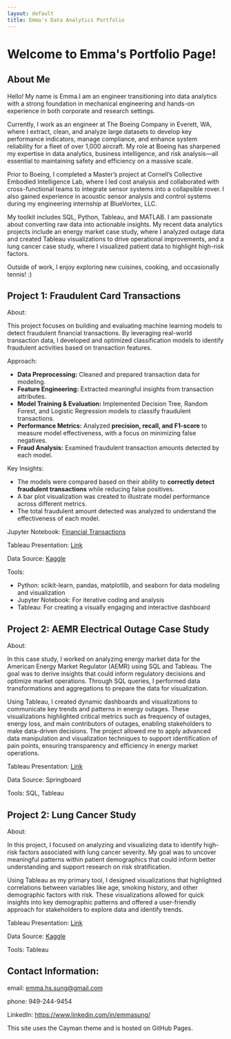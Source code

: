 ```yaml
---
layout: default
title: Emma's Data Analytics Portfolio
---
```


# Welcome to Emma's Portfolio Page!

## About Me

Hello! My name is Emma.I am an engineer transitioning into data analytics with a strong foundation in mechanical engineering and hands-on experience in both corporate and research settings. 

Currently, I work as an engineer at The Boeing Company in Everett, WA, where I extract, clean, and analyze large datasets to develop key performance indicators, manage compliance, and enhance system reliability for a fleet of over 1,000 aircraft. My role at Boeing has sharpened my expertise in data analytics, business intelligence, and risk analysis—all essential to maintaining safety and efficiency on a massive scale.

Prior to Boeing, I completed a Master’s project at Cornell’s Collective Embodied Intelligence Lab, where I led cost analysis and collaborated with cross-functional teams to integrate sensor systems into a collapsible rover. I also gained experience in acoustic sensor analysis and control systems during my engineering internship at BlueVortex, LLC.

My toolkit includes SQL, Python, Tableau, and MATLAB. I am passionate about converting raw data into actionable insights. My recent data analytics projects include an energy market case study, where I analyzed outage data and created Tableau visualizations to drive operational improvements, and a lung cancer case study, where I visualized patient data to highlight high-risk factors.

Outside of work, I enjoy exploring new cuisines, cooking, and occasionally tennis! :)

## Project 1: Fraudulent Card Transactions

About:

This project focuses on building and evaluating machine learning models to detect fraudulent financial transactions. By leveraging real-world transaction data, I developed and optimized classification models to identify fraudulent activities based on transaction features.

Approach:

- **Data Preprocessing:** Cleaned and prepared transaction data for modeling.  
- **Feature Engineering:** Extracted meaningful insights from transaction attributes.  
- **Model Training & Evaluation:** Implemented Decision Tree, Random Forest, and Logistic Regression models to classify fraudulent transactions.  
- **Performance Metrics:** Analyzed **precision, recall, and F1-score** to measure model effectiveness, with a focus on minimizing false negatives.  
- **Fraud Analysis:** Examined fraudulent transaction amounts detected by each model.  

Key Insights:
- The models were compared based on their ability to **correctly detect fraudulent transactions** while reducing false positives.  
- A bar plot visualization was created to illustrate model performance across different metrics.  
- The total fraudulent amount detected was analyzed to understand the effectiveness of each model.  

Jupyter Notebook: [Financial Transactions](Financial%20Transactions_F.ipynb)

Tableau Presentation: [Link](https://public.tableau.com/app/profile/emma.sung/viz/Presentation_17345653709830/Story1)

Data Source: [Kaggle](https://www.kaggle.com/datasets/computingvictor/transactions-fraud-datasets/data)

Tools: 

- Python: scikit-learn, pandas, matplotlib, and seaborn for data modeling and visualization
- Jupyter Notebook: For iterative coding and analysis
- Tableau: For creating a visually engaging and interactive dashboard


## Project 2: AEMR Electrical Outage Case Study
About: 

In this case study, I worked on analyzing energy market data for the American Energy Market Regulator (AEMR) using SQL and Tableau. The goal was to derive insights that could inform regulatory decisions and optimize market operations. Through SQL queries, I performed data transformations and aggregations to prepare the data for visualization.

Using Tableau, I created dynamic dashboards and visualizations to communicate key trends and patterns in energy outages. These visualizations highlighted critical metrics such as frequency of outages, energy loss, and main contributors of outages, enabling stakeholders to make data-driven decisions. The project allowed me to apply advanced data manipulation and visualization techniques to support identification of pain points, ensuring transparency and efficiency in energy market operations.

Tableau Presentation: [Link](https://public.tableau.com/app/profile/emma.sung/viz/SQLProject_17271275130480/Story1) 

Data Source: Springboard

Tools: SQL, Tableau

## Project 2: Lung Cancer Study
About: 

In this project, I focused on analyzing and visualizing data to identify high-risk factors associated with lung cancer severity. My goal was to uncover meaningful patterns within patient demographics that could inform better understanding and support research on risk stratification.

Using Tableau as my primary tool, I designed visualizations that highlighted correlations between variables like age, smoking history, and other demographic factors with risk. These visualizations allowed for quick insights into key demographic patterns and offered a user-friendly approach for stakeholders to explore data and identify trends.

Tableau Presentation: [Link](https://public.tableau.com/app/profile/emma.sung/viz/capstone_1_17236881162380/LungCancerDataAnalysis)

Data Source: [Kaggle](https://www.kaggle.com/datasets/thedevastator/cancer-patients-and-air-pollution-a-new-link)

Tools: Tableau


## Contact Information:
email: emma.hs.sung@gmail.com

phone: 949-244-9454 

LinkedIn: https://www.linkedin.com/in/emmasung/




This site uses the Cayman theme and is hosted on GitHub Pages.